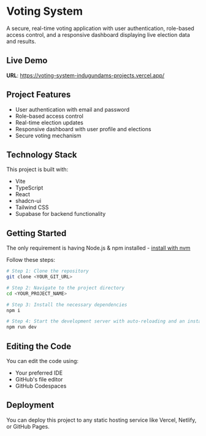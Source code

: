 
# Voting System

A secure, real-time voting application with user authentication, role-based access control, and a responsive dashboard displaying live election data and results.

## Live Demo

**URL**: https://voting-system-indugundams-projects.vercel.app/

## Project Features

- User authentication with email and password
- Role-based access control
- Real-time election updates
- Responsive dashboard with user profile and elections
- Secure voting mechanism

## Technology Stack

This project is built with:

- Vite
- TypeScript
- React
- shadcn-ui
- Tailwind CSS
- Supabase for backend functionality

## Getting Started

The only requirement is having Node.js & npm installed - [install with nvm](https://github.com/nvm-sh/nvm#installing-and-updating)

Follow these steps:

```sh
# Step 1: Clone the repository
git clone <YOUR_GIT_URL>

# Step 2: Navigate to the project directory
cd <YOUR_PROJECT_NAME>

# Step 3: Install the necessary dependencies
npm i

# Step 4: Start the development server with auto-reloading and an instant preview
npm run dev
```

## Editing the Code

You can edit the code using:

- Your preferred IDE
- GitHub's file editor
- GitHub Codespaces

## Deployment

You can deploy this project to any static hosting service like Vercel, Netlify, or GitHub Pages.

